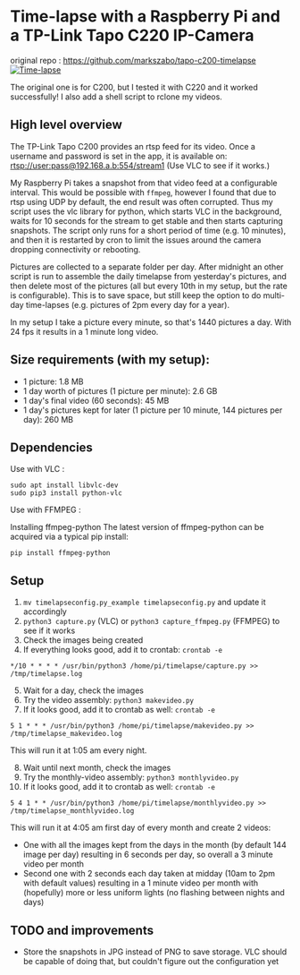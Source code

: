 # Time-lapse with a Raspberry Pi and a TP-Link Tapo C220 IP-Camera

original repo : https://github.com/markszabo/tapo-c200-timelapse
[![Time-lapse](https://yt-embed.herokuapp.com/embed?v=Gn30s9ypFZ0)](https://www.youtube.com/watch?v=Gn30s9ypFZ0 "Time-lapse")

The original one is for C200, but I tested it with C220 and it worked successfully! I also add a shell script to rclone my videos.

## High level overview

The TP-Link Tapo C200 provides an rtsp feed for its video. Once a username and password is set in the app, it is available on: [rtsp://user:pass@192.168.a.b:554/stream1](rtsp://user:pass@192.168.a.b:554/stream1) (Use VLC to see if it works.)

My Raspberry Pi takes a snapshot from that video feed at a configurable interval. This would be possible with `ffmpeg`, however I found that due to rtsp using UDP by default, the end result was often corrupted. Thus my script uses the vlc library for python, which starts VLC in the background, waits for 10 seconds for the stream to get stable and then starts capturing snapshots. The script only runs for a short period of time (e.g. 10 minutes), and then it is restarted by cron to limit the issues around the camera dropping connectivity or rebooting.

Pictures are collected to a separate folder per day. After midnight an other script is run to assemble the daily timelapse from yesterday's pictures, and then delete most of the pictures (all but every 10th in my setup, but the rate is configurable). This is to save space, but still keep the option to do multi-day time-lapses (e.g. pictures of 2pm every day for a year).

In my setup I take a picture every minute, so that's 1440 pictures a day. With 24 fps it results in a 1 minute long video.

## Size requirements (with my setup):

* 1 picture: 1.8 MB
* 1 day worth of pictures (1 picture per minute): 2.6 GB
* 1 day's final video (60 seconds): 45 MB
* 1 day's pictures kept for later (1 picture per 10 minute, 144 pictures per day): 260 MB

## Dependencies
Use with VLC : 
```
sudo apt install libvlc-dev
sudo pip3 install python-vlc
```
Use with FFMPEG : 

Installing ffmpeg-python The latest version of ffmpeg-python can be acquired via a typical pip install:
```
pip install ffmpeg-python
```

## Setup

1. `mv timelapseconfig.py_example timelapseconfig.py` and update it accordingly
2. `python3 capture.py` (VLC) or `python3 capture_ffmpeg.py` (FFMPEG) to see if it works
3. Check the images being created
4. If everything looks good, add it to crontab: `crontab -e`

```
*/10 * * * * /usr/bin/python3 /home/pi/timelapse/capture.py >> /tmp/timelapse.log
```
5. Wait for a day, check the images
6. Try the video assembly: `python3 makevideo.py`
7. If it looks good, add it to crontab as well: `crontab -e`

```
5 1 * * * /usr/bin/python3 /home/pi/timelapse/makevideo.py >> /tmp/timelapse_makevideo.log
```

This will run it at 1:05 am every night.

8. Wait until next month, check the images
9. Try the monthly-video assembly: `python3 monthlyvideo.py`
10. If it looks good, add it to crontab as well: `crontab -e`

```
5 4 1 * * /usr/bin/python3 /home/pi/timelapse/monthlyvideo.py >> /tmp/timelapse_monthlyvideo.log
```

This will run it at 4:05 am first day of every month and create 2 videos:

* One with all the images kept from the days in the month (by default 144 image per day) resulting in 6 seconds per day, so overall a 3 minute video per month
* Second one with 2 seconds each day taken at midday (10am to 2pm with default values) resulting in a 1 minute video per month with (hopefully) more or less uniform lights (no flashing between nights and days)

## TODO and improvements

* Store the snapshots in JPG instead of PNG to save storage. VLC should be capable of doing that, but couldn't figure out the configuration yet
